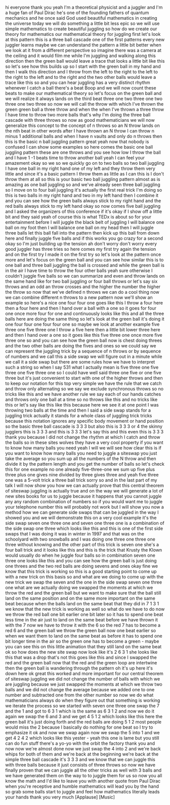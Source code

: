 
hi everyone
thank you yeah I&#39;m a theoretical
physicist and a juggler and I&#39;m a huge
fan of Paul Dirac he&#39;s one of the
founding fathers of quantum mechanics
and he once said God used beautiful
mathematics in creating the universe
today we will do something a little bit
less epic so we will use simple
mathematics to create beautiful juggling
so how do we create our theory for
mathematics our mathematical theory for
juggling first let&#39;s look at this
pattern this is a three ball cascade one
of the first patterns every new juggler
learns maybe we can understand the
pattern a little bit better when we look
at it from a different perspective so
imagine there was a camera at the
ceiling and it would film me while I&#39;m
juggling and walking along this
direction then the green ball would
leave a trace that looks a little bit
like this so let&#39;s see how this builds
up so I start with the green ball in my
hand and then I walk this direction and
I throw from the left to the right to
the left to the right to the left and to
the right and the two other balls would
leave a trace like this so and you can
hear juggling has a very distinct rhythm
whenever I catch a ball there&#39;s a beat
Boop and we will now count these beats
to make our mathematical theory so let&#39;s
focus on the green ball and we will
realize it always lands on the third
beat three one two three one two three
one two three so now we will call the
throw with which I&#39;ve thrown the green
green ball a three throw and when the
when I&#39;ve thrown a three throw I have
time to throw two more balls that&#39;s why
I&#39;m doing the three ball cascade with
three throws so now as good
mathematicians we will now generalize
this concept to the concept of n throws
so an N throw lands on the nth beat in
other words after I have thrown an N
throw I can throw n minus 1 additional
balls and when I have n vaults and only
do n throws then this is the basic n
ball juggling pattern great yeah now
that nobody is confused I can show some
examples so here comes the basic one
ball juggling pattern these are one
throws and you see how low I throw the
ball and I have 1 -1 beats time to throw
another ball yeah I can feel your
amazement okay so we so we quickly go on
to two balls so two ball juggling I have
one ball in my right hand one of my left
and they throw them very little and
since it&#39;s a basic pattern I throw them
as little as I can this is I don&#39;t throw
them at all so this is your basic two
ball juggling pattern almost as is
amazing as one ball juggling so and
we&#39;ve already seen three ball juggling
so I move on to four ball juggling
it&#39;s actually the first real trick I&#39;m
doing so this is two balls in my right
hand and two in my left hand then I
combine it and you can see how the green
balls always stick to my right hand and
the red balls always stick to my left
hand okay so now comes five ball
juggling and I asked the organizers of
this conference if it&#39;s okay if I show
off a little bit and they said yeah of
course this is what TEDx is about so for
your entertainment before I will juggle
the black belt of juggling I will
balance one ball on my foot
then I will balance one ball on my head
then I will juggle three balls let this
ball fall into the pattern then kick up
this ball from down here and finally
juggle five balls and if this works you
go crazy for a second
okay so I&#39;m just building up the tension
ah don&#39;t worry don&#39;t worry
every good juggler has three tries so
here comes my first try again the
tension
and on the first try I made it on the
first try so let&#39;s look at the pattern
once more and let&#39;s focus on the green
ball and you can see how similar this is
to one ball and three ball juggling the
ball is crossed and while the green ball
is in the air I have time to throw the
four other balls yeah sure otherwise I
couldn&#39;t juggle five balls so we can
summarize and even and throw lands on
the same hand like for two ball juggling
or four ball throws or let&#39;s say six
throws and an odd an throw crosses and
the higher the number the higher the
throw so now that we&#39;ve defined n throws
we can do a cool thing now we can
combine different n throws to a new
pattern now we&#39;ll show an example so
here&#39;s a nice one four four one goes
like this I throw a four here then a
four here and then I hand over a ball
with a one so it goes for four one once
more four for one and continuously looks
like this and all the three balls here
are doing the same thing so let&#39;s look
at the green ball it&#39;s doing it one four
four one four four one so maybe we look
at another example five three one five
three one I throw a five here then a
little bit lower three here and then I
hand over a one so it goes like this
five three one once more five three one
so and you can see how the green ball
now is chest doing threes and the two
other balls are doing the fives and ones
so we could say we can represent the
juggling trick by a sequence of n throws
or by sequence of numbers and we call
this a side swap we will figure out in a
minute while we call it a side swap but
there are some rules how we have to
interpret such a string so when I say
531 what I actually mean is five three
one five three one five three one so I
could have well said three one five or
one five three but it&#39;s just convenient
to start with one of the higher throws
and then to keep our notation for this
top
very simple we have the rule that we
catch and throw only alternating so we
say we exclude synchronous throws so no
tricks like this and we have another
rule we say each of our hands catches
and throws only one ball at a time so no
throws like this and no tricks like this
or let&#39;s say like this like this because
here we see it at one point I was
throwing two balls at the time and then
I said a side swap stands for a juggling
trick actually it stands for a whole
class of juggling trick tricks because
this notation ignores any specific body
movement or hand position so the basic
three ball cascade is 3 3 3 but also
this is 3 3 3 or 4 the skinny jugglers
this is 3 3 3 and this is 3 3 3 let&#39;s
say this and this even this is 3 3 3
thank you
because I did not change the rhythm at
which I catch and throw the balls so in
these sites wolves they have a very cool
property if you want to know how many
balls you need yeah I will we will see
how clear this is if you want to know
how many balls you need to juggle a
siteswap you just take the average so
you sum up all the numbers of the N
throw and then divide it by the pattern
length and you get the number of balls
so let&#39;s check this for one example no
one already five-three-one we sum up
five plus three plus one gives nine
divided by three gives three and yeah
five three one was a 5-volt trick a
three ball trick sorry so and in the
last part of my talk I will now show you
how we can actually prove that this
central theorem of siteswap juggling is
actually true and on the way we will
generate a lot of new sites books for us
to juggle because it happens that you
cannot juggle any any random combination
of numbers so if you would want me to
juggle your telephone number this will
probably not work but I will show you
now a method how we can generate side
swaps that can be juggled in the way I
showed you and we will demonstrate this
on a very cool example it&#39;s the side
swap seven one three one and seven one
three one is a combination of the side
swap one three which looks like this and
this is one of the first side swaps that
I was doing it was in winter in 1997 and
that was on the schoolyard with two
snowballs and I was doing one three one
three one three without knowing and the
other part of this trick is seven one
she&#39;s a four ball trick and it looks
like this and this is the trick that
Krusty the Klown would usually do when
he juggle four balls so in combination
seven one three one looks like this and
you can see how the green ball is just
doing one threes and the two red balls
are doing sevens and ones okay fine we
know that this trick is working so this
is a good starting point to come up with
a new trick on this basis so and what
are we doing to come up with the new
trick
we swap the seven and the one in the
side swap
seven one three one what are we actually
doing we swapped the moments at which we
throw the red and the green ball but we
want to make sure that the ball still
land on the same position and on the
same more important on the same beat
because when the balls land on the same
beat that they did in 7 1 3 1 we know
that the new trick is working as well so
what do we have to do now we throw the
red ball one bit earlier one bit later
so it has to spend one beat less time in
the air just to land on the same beat
before we have thrown it with the 7 now
we have to throw it with the 6 so the
red 7 has to become a red 6 and the
green ball we throw the green ball now
one beat earlier so when we want them to
land on the same beat as before it has
to spend one bit longer time in the air
so the green one has to become a green -
maybe you can see this on this little
animation that they still land on the
same beat ok so how does the new site
swap now look like it&#39;s 2 6 3 1 she
looks like this that was a drop that&#39;s
not this goes like this and since I
swapped the red and the green ball now
that the red and the green loop are
intertwine then the green ball is
wandering through the pattern oh it&#39;s up
here it&#39;s down here ok great this worked
and more important for our central
theorem of siteswap juggling we did not
change the number of balls with which we
are juggling because we just swapped the
moments at which we throw two balls and
we did not change the average because we
added one to one number and subtracted
one from the other number so now we do
what mathematicians always do when they
figure out that something is working we
iterate the process so we started with
seven one three one swap the 7 and the 1
and got to 6 3 1 which is the same as 6
3 1 2 and now we do it again we swap the
6 and 3 and we get 4 5 1 2 which looks
like this here the green ball it&#39;s just
doing forth and the red balls are doing
5 1 2 most people would miss the 2
because I basically do nothing for one
beat so I try to emphasize it ok and now
we swap again now we swap the 5 into 1
and we get 4 2 4 2 which looks like this
yester - yeah this one is lame but you
still can do fun stuff there&#39;s a yo-yo
with the orbit the factory thank you and
now now we&#39;re almost done now we just
swap the 4 into 2 and we&#39;re back whips
for both of them and we&#39;re back at the
beginning we&#39;re back at the simple three
ball cascade it&#39;s 3 3 3 and we know that
we can juggle this with three balls
because it just consists of three throws
so now we have finally proven that we
can juggle all the other tricks as well
with 3 balls and we have generated them
on the way to to juggle them for us so
now you all know the math and I&#39;d like
to leave you with another quote from
Paul Dirac when you&#39;re receptive and
humble mathematics will lead you by the
hand so grab some balls start to juggle
and feel how mathematics literally leads
your hands thank you very much
[Applause]
[Music]
